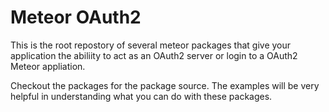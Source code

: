 # Meteor OAuth2
This is the root repostory of several meteor packages that give your application the abiliity to act 
as an OAuth2 server or login to a OAuth2 Meteor appliation.

Checkout the packages for the package source. The examples will be very helpful in understanding what you can do with these packages.
